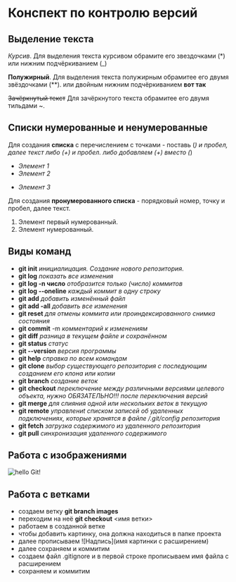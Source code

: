 # Конспект по контролю версий

## Выделение текста

*Курсив*. Для выделения текста курсивом обрамите его звездочками (*) или нижним подчёркиванием (_)

**Полужирный**. Для выделения текста полужирным обрамитее его двумя звёздочками (**).
или двойным нижним подчёркиванием __вот так__

~~Зачёркнутый текст~~ Для зачёркнутого текста  обрамитее его двумя тильдами ~.

## Списки нумерованные и ненумерованные

Для создания **списка** с перечислением с точками - поставь (*) и пробел, далее текст либо (+) и пробел.
либо добавляем (+) вместо (*)

* *Элемент 1*
* *Элемент 2*
+ *Элемент 3*

Для создания **пронумерованного списка** - порядковый номер, точку и пробел, далее текст.

1. Элемент первый нумерованный.
2. Элемент нумерованный.

## __Виды команд__

* **git init**  *инициалицация. Создание нового репозитория*.
* **git log**   *показать все изменения*
* **git log -n число**  *отобразится только (число) коммитов*
* **git log --oneline**  *каждый коммит в одну строку*
* **git add**   *добавить изменённый файл*
* **git add -all**   *добавить все изменения*
* **git reset** *для отмены коммита или проиндексированного снимка состояния*
* **git commit** -m  *комментарий к изменениям*
* **git diff**   *разница в текущем файле и сохранённом*
* **git status** *статус*
* **git --version**  *версия программы*
* **git help**  *справка по всем командам*
* **git clone**  *выбор существующего репозитория с последующим созданием его клона или копии*
* **git branch**  *создание веток*
* **git checkout**  *переключение между различными версиями целевого объекта, нужно ОБЯЗАТЕЛЬНО!!! после переключения версий*
* **git merge**  *для слияния одной или нескольких веток в текущую*
* **git remote** *управлениt списком записей об удаленных подключениях, которые хранятся в файле /.git/config репозитория*
* **git fetch** *загрузка содержимого из удаленного репозитория*
* **git pull**  *синхронизация удаленного содержимого*

##  Работа с изображениями
![hello Git!](images.jpg)

## Работа с ветками
+ создаем ветку **git branch images**
+ переходим на неё **git checkout** <имя ветки>
+ работаем в созданной ветке
+ чтобы добавить картинку, она должна находиться в папке проекта
+ далее прописываем ![Надпись](имя картинки с расширением)
+ далее сохраняем и коммитим
+ создаем файл .gitignore и в первой строке прописываем имя файла с расширением
+ сохраняем и коммитим 